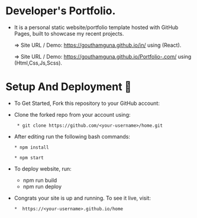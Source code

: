 # Developer's Portfolio.
  
   * It is a personal static website/portfolio template hosted with GitHub Pages, built to showcase my recent projects.
   
       => Site URL / Demo: https://gouthamguna.github.io/in/ using (React).
       
       => Site URL / Demo:  https://gouthamguna.github.io/Portfolio-.com/ using (Html,Css,Js,Scss).
        
# Setup And Deployment 🔧

  * To Get Started, Fork this repository to your GitHub account:

  * Clone the forked repo from your account using:
  
         * git clone https://github.com/<your-username>/home.git
  
  * After editing run the following bash commands:
  
        * npm install
        
        * npm start
  
 * To deploy website, run:
  
      *  npm run build
      *  npm run deploy
  
* Congrats your site is up and running. To see it live, visit:
  
      *  https://<your-username>.github.io/home
